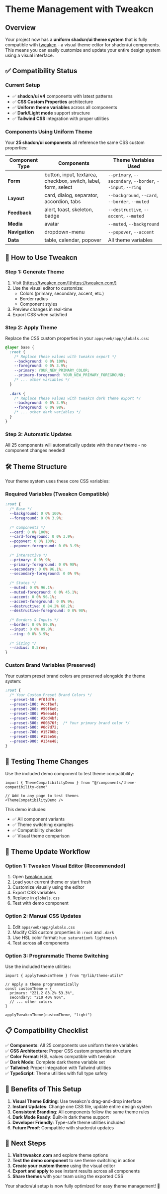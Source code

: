 # Theme Management with Tweakcn

## Overview

Your project now has a **uniform shadcn/ui theme system** that is fully compatible with [tweakcn](https://tweakcn.com/) - a visual theme editor for shadcn/ui components. This means you can easily customize and update your entire design system using a visual interface.

## ✅ Compatibility Status

### **Current Setup**
- ✅ **shadcn/ui v4** components with latest patterns
- ✅ **CSS Custom Properties** architecture 
- ✅ **Uniform theme variables** across all components
- ✅ **Dark/Light mode** support structure
- ✅ **Tailwind CSS** integration with proper utilities

### **Components Using Uniform Theme**
Your **25 shadcn/ui components** all reference the same CSS custom properties:

| Component Type | Components | Theme Variables Used |
|---|---|---|
| **Form** | button, input, textarea, checkbox, switch, label, form, select | `--primary`, `--secondary`, `--border`, `--input`, `--ring` |
| **Layout** | card, dialog, separator, accordion, tabs | `--background`, `--card`, `--border`, `--muted` |
| **Feedback** | alert, toast, skeleton, badge | `--destructive`, `--accent`, `--muted` |
| **Media** | avatar | `--muted`, `--background` |
| **Navigation** | dropdown-menu | `--popover`, `--accent` |
| **Data** | table, calendar, popover | All theme variables |

## 🎨 How to Use Tweakcn

### **Step 1: Generate Theme**
1. Visit [https://tweakcn.com/](https://tweakcn.com/)
2. Use the visual editor to customize:
   - Colors (primary, secondary, accent, etc.)
   - Border radius
   - Component styles
3. Preview changes in real-time
4. Export CSS when satisfied

### **Step 2: Apply Theme**
Replace the CSS custom properties in your `apps/web/app/globals.css`:

```css
@layer base {
  :root {
    /* Replace these values with tweakcn export */
    --background: 0 0% 100%;
    --foreground: 0 0% 3.9%;
    --primary: YOUR_NEW_PRIMARY_COLOR;
    --primary-foreground: YOUR_NEW_PRIMARY_FOREGROUND;
    /* ... other variables */
  }
  
  .dark {
    /* Replace these values with tweakcn dark theme export */
    --background: 0 0% 3.9%;
    --foreground: 0 0% 98%;
    /* ... other dark variables */
  }
}
```

### **Step 3: Automatic Updates**
All 25 components will automatically update with the new theme - no component changes needed!

## 🛠️ Theme Structure

Your theme system uses these core CSS variables:

### **Required Variables (Tweakcn Compatible)**
```css
:root {
  /* Base */
  --background: 0 0% 100%;
  --foreground: 0 0% 3.9%;
  
  /* Components */
  --card: 0 0% 100%;
  --card-foreground: 0 0% 3.9%;
  --popover: 0 0% 100%;
  --popover-foreground: 0 0% 3.9%;
  
  /* Interactive */
  --primary: 0 0% 9%;
  --primary-foreground: 0 0% 98%;
  --secondary: 0 0% 96.1%;
  --secondary-foreground: 0 0% 9%;
  
  /* States */
  --muted: 0 0% 96.1%;
  --muted-foreground: 0 0% 45.1%;
  --accent: 0 0% 96.1%;
  --accent-foreground: 0 0% 9%;
  --destructive: 0 84.2% 60.2%;
  --destructive-foreground: 0 0% 98%;
  
  /* Borders & Inputs */
  --border: 0 0% 89.8%;
  --input: 0 0% 89.8%;
  --ring: 0 0% 3.9%;
  
  /* Sizing */
  --radius: 0.5rem;
}
```

### **Custom Brand Variables (Preserved)**
Your custom preset brand colors are preserved alongside the theme system:

```css
:root {
  /* Your Custom Preset Brand Colors */
  --preset-50: #f0fdf9;
  --preset-100: #ccfbef;
  --preset-200: #99f6e0;
  --preset-300: #5eead4;
  --preset-400: #2dd4bf;
  --preset-500: #00876f;  /* Your primary brand color */
  --preset-600: #0d7d72;
  --preset-700: #15706b;
  --preset-800: #155e56;
  --preset-900: #134e48;
}
```

## 🧪 Testing Theme Changes

Use the included demo component to test theme compatibility:

```tsx
import { ThemeCompatibilityDemo } from "@/components/theme-compatibility-demo"

// Add to any page to test themes
<ThemeCompatibilityDemo />
```

This demo includes:
- ✅ All component variants
- ✅ Theme switching examples  
- ✅ Compatibility checker
- ✅ Visual theme comparison

## 🔄 Theme Update Workflow

### **Option 1: Tweakcn Visual Editor (Recommended)**
1. Open [tweakcn.com](https://tweakcn.com/)
2. Load your current theme or start fresh
3. Customize visually using the editor
4. Export CSS variables
5. Replace in `globals.css`
6. Test with demo component

### **Option 2: Manual CSS Updates**
1. Edit `apps/web/app/globals.css`
2. Modify CSS custom properties in `:root` and `.dark`
3. Use HSL color format: `hue saturation% lightness%`
4. Test across all components

### **Option 3: Programmatic Theme Switching**
Use the included theme utilities:

```tsx
import { applyTweakcnTheme } from "@/lib/theme-utils"

// Apply a theme programmatically
const customTheme = {
  primary: "221.2 83.2% 53.3%",
  secondary: "210 40% 96%",
  // ... other colors
}

applyTweakcnTheme(customTheme, "light")
```

## 📋 Compatibility Checklist

✅ **Components**: All 25 components use uniform theme variables  
✅ **CSS Architecture**: Proper CSS custom properties structure  
✅ **Color Format**: HSL values compatible with tweakcn  
✅ **Dark Mode**: Complete dark theme variable set  
✅ **Tailwind**: Proper integration with Tailwind utilities  
✅ **TypeScript**: Theme utilities with full type safety  

## 🎯 Benefits of This Setup

1. **Visual Theme Editing**: Use tweakcn's drag-and-drop interface
2. **Instant Updates**: Change one CSS file, update entire design system  
3. **Consistent Branding**: All components follow the same theme rules
4. **Dark Mode Ready**: Built-in dark theme support
5. **Developer Friendly**: Type-safe theme utilities included
6. **Future Proof**: Compatible with shadcn/ui updates

## 🚀 Next Steps

1. **Visit tweakcn.com** and explore theme options
2. **Test the demo component** to see theme switching in action  
3. **Create your custom theme** using the visual editor
4. **Export and apply** to see instant results across all components
5. **Share themes** with your team using the exported CSS

Your shadcn/ui setup is now fully optimized for easy theme management! 🎨